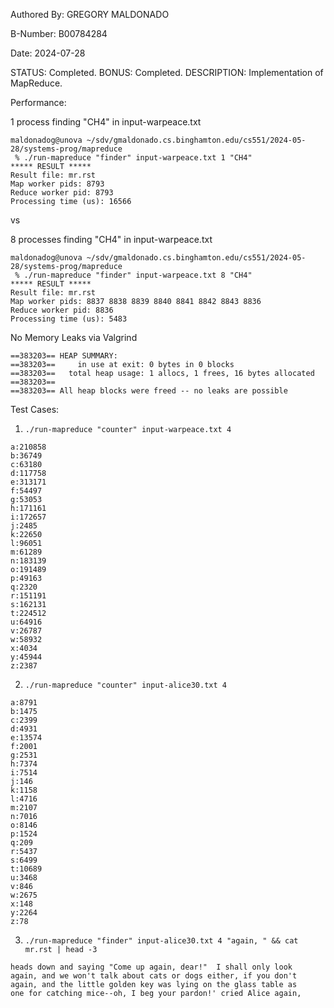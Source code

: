 Authored By: GREGORY MALDONADO

B-Number:    B00784284

Date:        2024-07-28

STATUS: Completed.
BONUS:  Completed.
DESCRIPTION: Implementation of MapReduce.

Performance:

1 process finding "CH4" in input-warpeace.txt
```
maldonadog@unova ~/sdv/gmaldonado.cs.binghamton.edu/cs551/2024-05-28/systems-prog/mapreduce
 % ./run-mapreduce "finder" input-warpeace.txt 1 "CH4"
***** RESULT ***** 
Result file: mr.rst
Map worker pids: 8793 
Reduce worker pid: 8793
Processing time (us): 16566
```

vs


8 processes finding "CH4" in input-warpeace.txt
```
maldonadog@unova ~/sdv/gmaldonado.cs.binghamton.edu/cs551/2024-05-28/systems-prog/mapreduce
 % ./run-mapreduce "finder" input-warpeace.txt 8 "CH4"
***** RESULT ***** 
Result file: mr.rst
Map worker pids: 8837 8838 8839 8840 8841 8842 8843 8836 
Reduce worker pid: 8836
Processing time (us): 5483
```

No Memory Leaks via Valgrind
```
==383203== HEAP SUMMARY:
==383203==     in use at exit: 0 bytes in 0 blocks
==383203==   total heap usage: 1 allocs, 1 frees, 16 bytes allocated
==383203== 
==383203== All heap blocks were freed -- no leaks are possible
```

Test Cases:
1. `./run-mapreduce "counter" input-warpeace.txt 4`
```
a:210858
b:36749
c:63180
d:117758
e:313171
f:54497
g:53053
h:171161
i:172657
j:2485
k:22650
l:96051
m:61289
n:183139
o:191489
p:49163
q:2320
r:151191
s:162131
t:224512
u:64916
v:26787
w:58932
x:4034
y:45944
z:2387
```

2. `./run-mapreduce "counter" input-alice30.txt 4`
```
a:8791
b:1475
c:2399
d:4931
e:13574
f:2001
g:2531
h:7374
i:7514
j:146
k:1158
l:4716
m:2107
n:7016
o:8146
p:1524
q:209
r:5437
s:6499
t:10689
u:3468
v:846
w:2675
x:148
y:2264
z:78
```

3. `./run-mapreduce "finder" input-alice30.txt 4 "again, " && cat mr.rst | head -3`
```
heads down and saying "Come up again, dear!"  I shall only look
again, and we won't talk about cats or dogs either, if you don't
again, and the little golden key was lying on the glass table as
one for catching mice--oh, I beg your pardon!' cried Alice again,
```